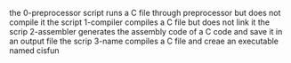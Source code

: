 the 0-preprocessor script runs a C file through preprocessor but does not compile it
the script 1-compiler compiles a C file but does not link it
the scrip 2-assembler generates the assembly code of a C code and save it in an output file
the scrip 3-name compiles a C file and creae an executable named cisfun
